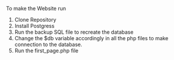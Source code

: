 To make the Website run  
1. Clone Repository
2. Install Postgress  
3. Run the backup SQL file to recreate the database  
4. Change the $db variable accordingly in all the php files to make connection to the database.  
5. Run the first_page.php file
